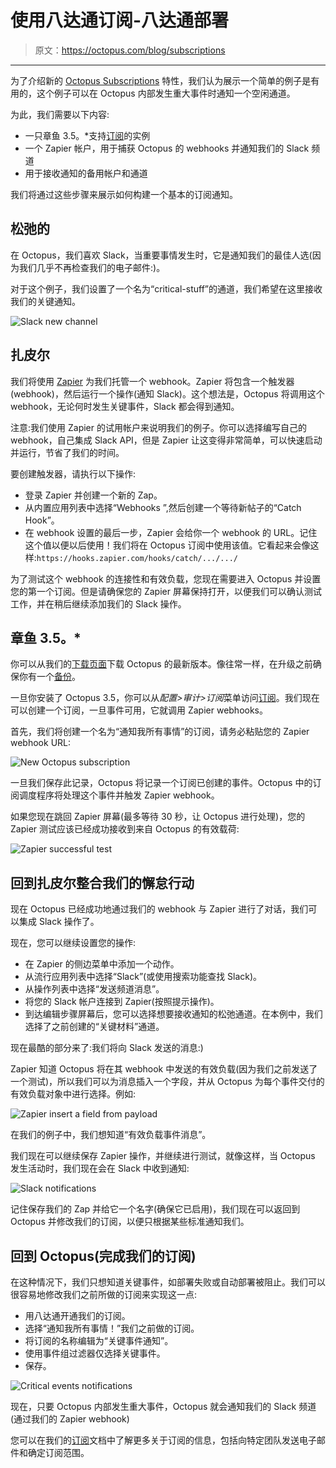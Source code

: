 # 使用八达通订阅-八达通部署

> 原文：<https://octopus.com/blog/subscriptions>

* * *

为了介绍新的 [Octopus Subscriptions](http://g.octopushq.com/Subscriptions) 特性，我们认为展示一个简单的例子是有用的，这个例子可以在 Octopus 内部发生重大事件时通知一个空闲通道。

为此，我们需要以下内容:

*   一只章鱼 3.5。*支持[订阅](http://g.octopushq.com/Subscriptions)的实例
*   一个 Zapier 帐户，用于捕获 Octopus 的 webhooks 并通知我们的 Slack 频道
*   用于接收通知的备用帐户和通道

我们将通过这些步骤来展示如何构建一个基本的订阅通知。

## 松弛的

在 Octopus，我们喜欢 Slack，当重要事情发生时，它是通知我们的最佳人选(因为我们几乎不再检查我们的电子邮件:)。

对于这个例子，我们设置了一个名为“critical-stuff”的通道，我们希望在这里接收我们的关键通知。

![Slack new channel](img/7b1454c48a0cd764561705e79d80ca78.png)

## 扎皮尔

我们将使用 [Zapier](https://zapier.com/) 为我们托管一个 webhook。Zapier 将包含一个触发器(webhook)，然后运行一个操作(通知 Slack)。这个想法是，Octopus 将调用这个 webhook，无论何时发生关键事件，Slack 都会得到通知。

注意:我们使用 Zapier 的试用帐户来说明我们的例子。你可以选择编写自己的 webhook，自己集成 Slack API，但是 Zapier 让这变得非常简单，可以快速启动并运行，节省了我们的时间。

要创建触发器，请执行以下操作:

*   登录 Zapier 并创建一个新的 Zap。
*   从内置应用列表中选择“Webhooks ”,然后创建一个等待新帖子的“Catch Hook”。
*   在 webhook 设置的最后一步，Zapier 会给你一个 webhook 的 URL。记住这个值以便以后使用！我们将在 Octopus 订阅中使用该值。它看起来会像这样:`https://hooks.zapier.com/hooks/catch/.../.../`

为了测试这个 webhook 的连接性和有效负载，您现在需要进入 Octopus 并设置您的第一个订阅。但是请确保您的 Zapier 屏幕保持打开，以便我们可以确认测试工作，并在稍后继续添加我们的 Slack 操作。

## 章鱼 3.5。*

你可以从我们的[下载页面](https://octopus.com/downloads)下载 Octopus 的最新版本。像往常一样，在升级之前确保你有一个[备份](http://docs.octopusdeploy.com/display/OD/Backup+and+restore)。

一旦你安装了 Octopus 3.5，你可以从*配置>审计>订阅*菜单访问[订阅](http://g.octopushq.com/Subscriptions)。我们现在可以创建一个订阅，一旦事件可用，它就调用 Zapier webhooks。

首先，我们将创建一个名为“通知我所有事情”的订阅，请务必粘贴您的 Zapier webhook URL:

![New Octopus subscription](img/e4fefe66c0661b1766996601c8440d4f.png)

一旦我们保存此记录，Octopus 将记录一个订阅已创建的事件。Octopus 中的订阅调度程序将处理这个事件并触发 Zapier webhook。

如果您现在跳回 Zapier 屏幕(最多等待 30 秒，让 Octopus 进行处理)，您的 Zapier 测试应该已经成功接收到来自 Octopus 的有效载荷:

![Zapier successful test](img/442d3df413045e17e2e4a5dd68fbf779.png)

## 回到扎皮尔整合我们的懈怠行动

现在 Octopus 已经成功地通过我们的 webhook 与 Zapier 进行了对话，我们可以集成 Slack 操作了。

现在，您可以继续设置您的操作:

*   在 Zapier 的侧边菜单中添加一个动作。
*   从流行应用列表中选择“Slack”(或使用搜索功能查找 Slack)。
*   从操作列表中选择“发送频道消息”。
*   将您的 Slack 帐户连接到 Zapier(按照提示操作)。
*   到达编辑步骤屏幕后，您可以选择想要接收通知的松弛通道。在本例中，我们选择了之前创建的“关键材料”通道。

现在最酷的部分来了:我们将向 Slack 发送的消息:)

Zapier 知道 Octopus 将在其 webhook 中发送的有效负载(因为我们之前发送了一个测试)，所以我们可以为消息插入一个字段，并从 Octopus 为每个事件交付的有效负载对象中进行选择。例如:

![Zapier insert a field from payload](img/23ceb34a2822683112b9acfa58a01940.png)

在我们的例子中，我们想知道“有效负载事件消息”。

我们现在可以继续保存 Zapier 操作，并继续进行测试，就像这样，当 Octopus 发生活动时，我们现在会在 Slack 中收到通知:

![Slack notifications](img/98af66ab2e416ab2f282b9f453e7a0a9.png)

记住保存我们的 Zap 并给它一个名字(确保它已启用)，我们现在可以返回到 Octopus 并修改我们的订阅，以便只根据某些标准通知我们。

## 回到 Octopus(完成我们的订阅)

在这种情况下，我们只想知道关键事件，如部署失败或自动部署被阻止。我们可以很容易地修改我们之前所做的订阅来实现这一点:

*   用八达通开通我们的订阅。
*   选择“通知我所有事情！”我们之前做的订阅。
*   将订阅的名称编辑为“关键事件通知”。
*   使用事件组过滤器仅选择关键事件。
*   保存。

![Critical events notifications](img/f280d58ffcd6e176333a66dad7d2132b.png)

现在，只要 Octopus 内部发生重大事件，Octopus 就会通知我们的 Slack 频道(通过我们的 Zapier webhook)

您可以在我们的[订阅](http://g.octopushq.com/Subscriptions)文档中了解更多关于订阅的信息，包括向特定团队发送电子邮件和确定订阅范围。